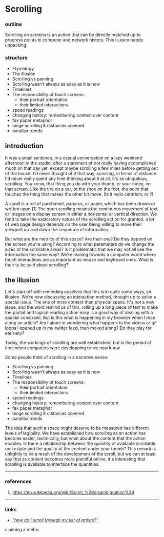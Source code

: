 # Scrolling
### outline
Scrolling on screens is an action that can be directly matched up to progress points in computer and network history. This illusion needs unpacking.

### structure
* Etymology
* The illusion
* Scrolling vs panning
* Scrolling wasn't always as easy as it is now
* Timelines
* The responsibility of touch screens:
  * their portrait orientation
  * their limited interactions
* speed readings
* changing history: remembering context over content
* fax paper metaphor
* binge scrolling & distances covered
* parallax trends


## introduction

It was a small sentence, in a casual conversation on a lazy weekend afternoon in the studio, after a statement of not really having accomplished much on that day yet, except maybe scrolling a few miles before getting out of the house. I'd never thought of it that way, scrolling, in terms of distance. I'd never really spent any time thinking about it at all, it's so ubiquitous, scrolling. You know, that thing you do with your thumb, or your index, on that screen. Like the tire on a car, or the shoe on the foot, the point that touches the thing that makes the other bit move. (Is it helio centrism, or ?)

A scroll is a roll of parchment, papyrus, or paper, which has been drawn or written upon.[1] The noun *scrolling* means the continuous movement of text or images on a display screen in either a horizontal or vertical direction. We tend to take the exploratory nature of the scrolling action for granted, a lot of web page design depends on the user being willing to move their viewport up and down the sequence of information.

But what are the metrics of this space? Are their any? Do they depend on the screen you're using? According to what parameters do we change the sizes of the scrollable areas? Is it problematic that we may not all see the information the same way? We're leaning towards a computer world where touch interactions are as important as mouse and keyboard ones. What is their to be said about scrolling?

## the illusion

Let's start off with reminding ouselves that this is in quite some ways, an illusion. We're now discussing an interaction method, thought up to solve a spacial issue. The one of more content than physical space. It's not a new issue, and the word remind us of this, rolling up a long piece of text to make the partial and logical reading action easy is a good way of dealing with a spacial constraint. But is this what is happening in my browser when I read along an article? Am I alone in wondering what happens to the videos or gif loops I opened up in my twitter feed, then moved along? Do they play for eternety?

Today, the workings of scrolling are well established, but in the period of time when computers were developping to we now know 

Some people think of scrolling in a narrative sense:

* Scrolling vs panning
* Scrolling wasn't always as easy as it is now
* Timelines
* The responsibility of touch screens:
  * their portrait orientation
  * their limited interactions
* speed readings
* changing history: remembering context over content
* fax paper metaphor
* binge scrolling & distances covered
* parallax trends



The idea that such a space might deserve to be measured has different levels of legibility. We have established how scrolling as an action has become easier, technically, but what about the content that the action enables. Is there a relationship between the quantity of available scrollable real estate and the quality of the content under your thumb? This remark is unlightly to be a result of the development of the scroll, but we can at least say that as content becomes more plentiful online, it's interesting that scrolling is available to interface the quantities.



---
### references
1. https://en.wikipedia.org/wiki/Scroll_%28disambiguation%29

---

### links
* *["how do I scroll through my list of artists?"](https://youtu.be/Etyt4osHgX0?t=16m11s)*

claiming a metric
